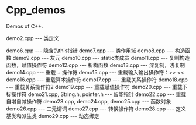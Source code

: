 # Cpp_demos
Demos of C++.

demo2.cpp --- 类定义

demo6.cpp --- 隐含的this指针
demo7.cpp --- 类作用域
demo8.cpp --- 构造函数
demo9.cpp --- 友元
demo10.cpp --- static类成员
demo11.cpp --- 复制构造函数，赋值操作符
demo12.cpp --- 析构函数
demo13.cpp --- 深复制，浅复制
demo14.cpp --- 重载 + 操作符
demo15.cpp --- 重载输入输出操作符：>> <<
demo16.cpp --- 重载算术操作符
demo17.cpp --- 重载关系操作符
demo18.cpp --- 重载关系操作符2
demo19.cpp --- 重载赋值操作符
demo20.cpp --- 重载下标操作符
demo21.cpp, String.h, pointer.h --- 智能指针
demo22.cpp --- 重载自增自减操作符
demo23.cpp, demo24.cpp, demo25.cpp --- 函数对象
demo26.cpp --- 二元谓词
demo27.cpp --- 转换操作符
demo28.cpp --- 定义基类和派生类
demo29.cpp --- 动态绑定
